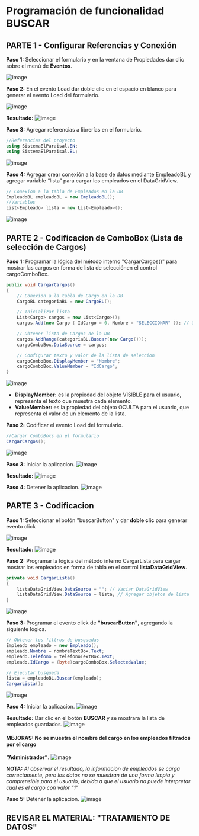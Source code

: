 # Programación de funcionalidad BUSCAR

## PARTE 1 - Configurar Referencias y Conexión
**Paso 1:** Seleccionar el formulario y en la ventana de Propiedades dar clic sobre el menú de **Eventos**. 

![image](https://github.com/user-attachments/assets/2d129675-cdd7-4457-b40e-2ba6160a0c97)

**Paso 2:** En el evento Load dar doble clic en el espacio en blanco para generar el evento Load del 
formulario.

![image](https://github.com/user-attachments/assets/7b970327-3109-42bf-b953-a83e2427a50b)

**Resultado:**
![image](https://github.com/user-attachments/assets/3e10c566-8e1f-4ca7-b49a-c2a9d3279ef0)

**Paso 3:** Agregar referencias a librerías en el formulario.
```csharp
//Referencias del proyecto
using SistemaElParaisal.EN;
using SistemaElParaisal.BL;
```
![image](https://github.com/user-attachments/assets/782a82f6-78ea-4bc1-8f8e-fe452b9d0e21)

**Paso 4:** Agregar crear conexión a la base de datos mediante EmpleadoBL y agregar variable “lista” para cargar los empleados en el DataGridView. 
```csharp
// Conexion a la tabla de Empleados en la DB
EmpleadoBL empleadoBL = new EmpleadoBL();
//Variables
List<Empleado> lista = new List<Empleado>();
```
![image](https://github.com/user-attachments/assets/adc667d2-1f66-4eca-a48c-25b18420eea7)

## PARTE 2 - Codificacion de ComboBox (Lista de selección de Cargos)
**Paso 1:** Programar la lógica del método interno "CargarCargos()" para mostrar las cargos en forma de lista de selecciónen el control cargoComboBox.
```csharp
public void CargarCargos()
{
    // Conexion a la tabla de Cargo en la DB
    CargoBL categoriaBL = new CargoBL();

    // Inicializar lista 
    List<Cargo> cargos = new List<Cargo>();
    cargos.Add(new Cargo { IdCargo = 0, Nombre = "SELECCIONAR" }); // Opcion por defecto

    // Obtener lista de Cargos de la DB
    cargos.AddRange(categoriaBL.Buscar(new Cargo()));
    cargoComboBox.DataSource = cargos;

    // Configurar texto y valor de la lista de seleccion
    cargoComboBox.DisplayMember = "Nombre";
    cargoComboBox.ValueMember = "IdCargo";
}
```
![image](https://github.com/user-attachments/assets/1c94811c-0855-4948-afef-71d8842e2ade)

- **DisplayMember:** es la propiedad del objeto VISIBLE para el usuario, representa el texto que muestra cada elemento. 
-  **ValueMember:** es la propiedad del objeto OCULTA para el usuario, que representa el valor de un elemento de la lista.

**Paso 2:** Codificar el evento Load del formulario. 
```csharp
//Cargar ComboBoxs en el formulario
CargarCargos();
```
![image](https://github.com/user-attachments/assets/1af6cf63-5b09-423a-be90-23d0f228f0f1)

**Paso 3:** Iniciar la aplicacion.
![image](https://github.com/user-attachments/assets/c44bad4d-30e8-452e-bc00-594b96ab4a43)

**Resultado:**
![image](https://github.com/user-attachments/assets/c1447221-bd12-4176-94b7-b480b91b56db)

**Paso 4:** Detener la aplicacion.
![image](https://github.com/user-attachments/assets/56e319f1-4420-4a3d-9c4f-e72252c891c3)

## PARTE 3 - Codificacion 

**Paso 1:** Seleccionar el botón "buscarButton" y dar **doble clic** para generar evento click

![image](https://github.com/user-attachments/assets/d246b0c8-6dab-44bd-b56b-1786e157b4c0)

**Resultado:**
![image](https://github.com/user-attachments/assets/37722a63-4fc3-431e-82c2-f0a13c4c50db)

**Paso 2:** Programar la lógica del método interno CargarLista para cargar mostrar los empleados en forma de tabla en el control **listaDataGridView**.
```csharp
private void CargarLista()
{
    listaDataGridView.DataSource = ""; // Vaciar DataGridView
    listaDataGridView.DataSource = lista; // Agregar objetos de lista
}
```
![image](https://github.com/user-attachments/assets/ff5e08f1-a298-47cd-b73b-62fff788eda8)

**Paso 3:** Programar el evento click de **"buscarButton"**, agregando la siguiente lógica. 
```csharp
// Obtener los filtros de busquedas
Empleado empleado = new Empleado();
empleado.Nombre = nombreTextBox.Text;
empleado.Telefono = telefonoTextBox.Text;
empleado.IdCargo = (byte)cargoComboBox.SelectedValue;

// Ejecutar busqueda
lista = empleadoBL.Buscar(empleado);
CargarLista();
```

![image](https://github.com/user-attachments/assets/c1c31158-13a1-44ba-9f86-29377b3cb518)

**Paso 4:** Iniciar la aplicacion.
![image](https://github.com/user-attachments/assets/c44bad4d-30e8-452e-bc00-594b96ab4a43)

**Resultado:** Dar clic en el botón **BUSCAR** y se mostrara la lista de empleados guardados.
![image](https://github.com/user-attachments/assets/9933a892-4d30-4867-9fcb-6cec078ef017)

#### MEJORAS: No se muestra el nombre del cargo en los empleados filtrados por el cargo 
**“Administrador”**.
![image](https://github.com/user-attachments/assets/866a03fa-be78-4180-8d80-63c21aee01ec)

**NOTA:** *Al observar el resultado, la información de empleados se carga correctamente, pero los datos
no se muestran de una forma limpia y comprensible para el usuario, debida a que el usuario 
no puede interpretar cual es el cargo con valor “1”*

**Paso 5:** Detener la aplicacion.
![image](https://github.com/user-attachments/assets/56e319f1-4420-4a3d-9c4f-e72252c891c3)


## REVISAR EL MATERIAL: "TRATAMIENTO DE DATOS"

